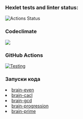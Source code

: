 ### Hexlet tests and linter status:
![Actions Status](/workflows/hexlet-check/badge.svg)
### Codeclimate
<a href="https://codeclimate.com/github/codeclimate/codeclimate/maintainability"><img src="https://api.codeclimate.com/v1/badges/a99a88d28ad37a79dbf6/maintainability" /></a>
### GitHub Actions
<a href="https://github.com/student892/frontend-project-lvl1/actions"><img src='https://github.com/student892/frontend-project-lvl1/workflows/test.yml/badge.svg' alt='Testing'></a>
### Запуски кода
<li><a href='https://asciinema.org/a/Z5CNvdGE3Z5BeS3jTfRfWkhrT'>brain-even</a></li>
<li><a href='https://asciinema.org/a/jtysRaqq8btWxejJYvrlVA9Z3'>brain-cacl</a></li>
<li><a href='https://asciinema.org/a/WG6ZtndWlblyBRCvj0j80d8MO'>brain-gcd</a></li>
<li><a href='https://asciinema.org/a/gFa4iDmeHOhtgU7Y0yb2wJ0oY'>brain-progression</a></li>
<li><a href='https://asciinema.org/a/ICFiHs5yIjrOKheFyiZrIyz1s'>brain-prime</a></li>